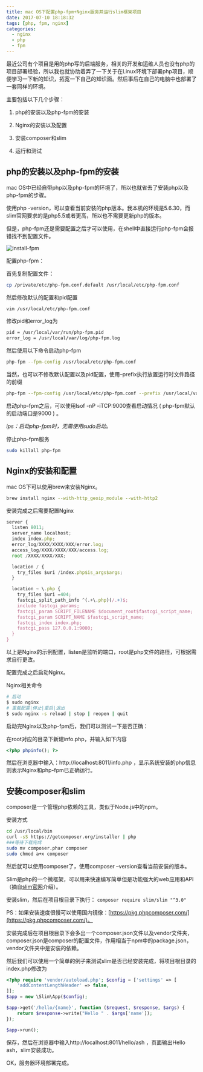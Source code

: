 ```yaml
---
title: mac OS下配置php-fpm+Nginx服务并运行slim框架项目
date: 2017-07-10 18:18:32
tags: [php, fpm, nginx]
categories: 
  - nginx
  - php
  - fpm
---
```


最近公司有个项目是用的php写的后端服务，相关的开发和运维人员也没有php的项目部署经验，所以我也就协助着弄了一下关于在Linux环境下部署php项目，顺便学习一下新的知识，拓宽一下自己的知识面。然后事后在自己的电脑中也部署了一套同样的环境。

<!-- more -->

主要包括以下几个步骤：

1. php的安装以及php-fpm的安装

2. Nginx的安装以及配置

3. 安装composer和slim

4. 运行和测试

## php的安装以及php-fpm的安装

mac OS中已经自带php以及php-fpm的环境了，所以也就省去了安装php以及php-fpm的步骤。

使用php -version，可以查看当前安装的php版本。我本机的环境是5.6.30，而slim官网要求的是php5.5或者更高，所以也不需要更新php的版本。

但是，php-fpm还是需要配置之后才可以使用，在shell中直接运行php-fpm会报错找不到配置文件。

![install-fpm](http://web-site-files.ashshen.cc/blog/php-fpm_error.png)

配置php-fpm：

首先复制配置文件：

``` bash
cp /private/etc/php-fpm.conf.default /usr/local/etc/php-fpm.conf
```

然后修改默认的配置和pid配置

``` bash
vim /usr/local/etc/php-fpm.conf
```

修改pid和error_log为

``` bash
pid = /usr/local/var/run/php-fpm.pid
error_log = /usr/local/var/log/php-fpm.log
```
然后使用以下命令启动php-fpm
``` bash
php-fpm --fpm-config /usr/local/etc/php-fpm.conf
```
当然，也可以不修改默认配置以及pid配置，使用–prefix执行放置运行时文件路径的前缀
``` bash
php-fpm --fpm-config /usr/local/etc/php-fpm.conf --prefix /usr/local/var
```
启动php-fpm之后，可以使用lsof -nP -iTCP:9000查看启动情况 ( php-fpm默认的启动端口是9000 ) 。

*ips：启动php-fpm时，无需使用sudo启动。*

停止php-fpm服务
``` bash
sudo killall php-fpm
```

## Nginx的安装和配置

mac OS下可以使用brew来安装Nginx。

``` bash
brew install nginx --with-http_geoip_module --with-http2
```
安装完成之后需要配置Nginx
``` js
server {
  listen 8011;
  server_name localhost;
  index index.php;
  error_log/XXXX/XXXX/XXX/error.log;
  access_log/XXXX/XXXX/XXX/access.log;
  root /XXXX/XXXX/XXX;

  location / {
    try_files $uri /index.php$is_args$args;
  }

  location ~ \.php {
    try_files $uri =404;
    fastcgi_split_path_info ^(.+\.php)(/.+)$;
    include fastcgi_params;
    fastcgi_param SCRIPT_FILENAME $document_root$fastcgi_script_name;
    fastcgi_param SCRIPT_NAME $fastcgi_script_name;
    fastcgi_index index.php;
    fastcgi_pass 127.0.0.1:9000;
  }
}
```
以上是Nginx的示例配置，listen是监听的端口，root是php文件的路径，可根据需求自行更改。

配置完成之后启动Nginx。

Nginx相关命令
``` bash
# 启动
$ sudo nginx
# 重载配置|停止|重启|退出
$ sudo nginx -s reload | stop | reopen | quit
```
启动完Nginx以及php-fpm后，我们可以测试一下是否正确：

在root对应的目录下新建info.php，并输入如下内容
``` php
<?php phpinfo(); ?>
```
然后在浏览器中输入：http://localhost:8011/info.php  ，显示系统安装的php信息则表示Nginx和php-fpm已正确运行。

## 安装composer和slim

composer是一个管理php依赖的工具，类似于Node.js中的npm。

安装方式
``` bash
cd /usr/local/bin
curl -sS https://getcomposer.org/installer | php
###等待下载完成
sudo mv composer.phar composer
sudo chmod a+x composer
```
然后就可以使用composer了，使用composer –version查看当前安装的版本。

Slim是php的一个微框架，可以用来快速编写简单但是功能强大的web应用和API（摘自[slim官网](http://slimphp.net/)介绍）。

安装slim，然后在项目根目录下执行： `composer require slim/slim "^3.0"`

PS：如果安装速度很慢可以使用国内镜像：[https://pkg.phpcomposer.com/](https://pkg.phpcomposer.com/)。

安装完成后在项目根目录下会多出一个composer.json文件以及vendor文件夹，composer.json是composer的配置文件，作用相当于npm中的package.json，vendor文件夹中是安装的依赖。

然后我们可以使用一个简单的例子来测试slim是否已经安装完成，将项目根目录的index.php修改为
``` php
<?php require 'vendor/autoload.php'; $config = ['settings' => [
    'addContentLengthHeader' => false,
]];
$app = new \Slim\App($config);

$app->get('/hello/{name}', function ($request, $response, $args) {
    return $response->write("Hello " . $args['name']);
});

$app->run();
```
保存，然后在浏览器中输入http://localhost:8011/hello/ash ，页面输出Hello ash，slim安装成功。

OK，服务器环境部署完成。

